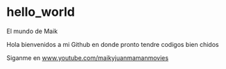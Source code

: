 # hello_world
El mundo de Maik

Hola bienvenidos a mi Github en donde pronto tendre codigos bien chidos

Siganme en www.youtube.com/maikyjuanmamanmovies
